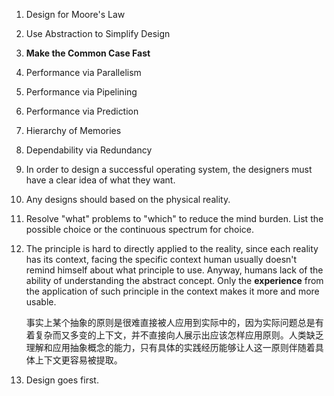 1. Design for Moore's Law
2. Use Abstraction to Simplify Design
3. **Make the Common Case Fast**
4. Performance via Parallelism
5. Performance via Pipelining
6. Performance via Prediction
7. Hierarchy of Memories
8. Dependability via Redundancy



1. In order to design a successful operating system, the designers must have a clear idea of what they want.

2. Any designs should based on the physical reality.

3. Resolve "what" problems to "which" to reduce the mind burden. List the possible choice or the continuous spectrum for choice.

4. The principle is hard to directly applied to the reality, since each reality has its context, facing the specific context human usually doesn't remind himself about what principle to use. Anyway, humans lack of the ability of understanding the abstract concept. Only the **experience** from the application of such principle in the context makes it more and more usable.

    事实上某个抽象的原则是很难直接被人应用到实际中的，因为实际问题总是有着复杂而又多变的上下文，并不直接向人展示出应该怎样应用原则。人类缺乏理解和应用抽象概念的能力，只有具体的实践经历能够让人这一原则伴随着具体上下文更容易被提取。

5. Design goes first.

